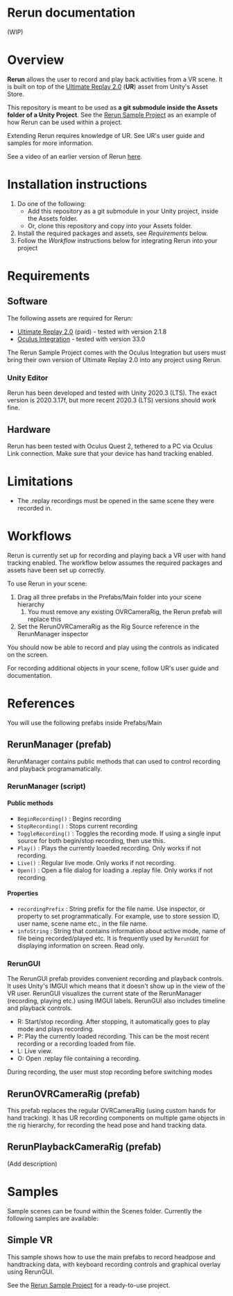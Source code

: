 # Rerun documentation
(WIP)

# Overview

**Rerun** allows the user to record and play back activities from a VR scene. It is built on top of the [Ultimate Replay 2.0](https://assetstore.unity.com/packages/tools/camera/ultimate-replay-2-0-178602) (**UR**) asset from Unity's Asset Store.

This repository is meant to be used as **a git submodule inside the Assets folder of a Unity Project**. See the [Rerun Sample Project](https://github.com/FAR-Lab/Rerun-Sample-Project) as an example of how Rerun can be used within a project.

Extending Rerun requires knowledge of UR. See UR's user guide and samples for more information.

See a video of an earlier version of Rerun [here](https://drive.google.com/file/d/14I3H60u8w3ewDkKpN1TuqM-na5cMjiOR/view?usp=sharing).

# Installation instructions

1. Do one of the following:
    * Add this repository as a git submodule in your Unity project, inside the Assets folder. 
    * Or, clone this repository and copy into your Assets folder.
2. Install the required packages and assets, see _Requirements_ below.
3. Follow the _Workflow_ instructions below for integrating Rerun into your project

# Requirements

## Software
The following assets are required for Rerun:

- [Ultimate Replay 2.0](https://assetstore.unity.com/packages/tools/camera/ultimate-replay-2-0-178602) (paid) - tested with version 2.1.8
- [Oculus Integration](https://assetstore.unity.com/packages/tools/integration/oculus-integration-82022)  - tested with version 33.0

The Rerun Sample Project comes with the Oculus Integration but users must bring their own version of Ultimate Replay 2.0 into any project using Rerun.

### Unity Editor
Rerun has been developed and tested with Unity 2020.3 (LTS). The exact version is 2020.3.17f, but more recent 2020.3 (LTS) versions should work fine.

## Hardware
Rerun has been tested with Oculus Quest 2, tethered to a PC via Oculus Link connection. Make sure that your device has hand tracking enabled.

# Limitations

- The .replay recordings must be opened in the same scene they were recorded in.

# Workflows

Rerun is currently set up for recording and playing back a VR user with hand tracking enabled. The workflow below assumes the required packages and assets have been set up correctly.

To use Rerun in your scene:

1. Drag all three prefabs in the Prefabs/Main folder into your scene hierarchy
    1. You must remove any existing OVRCameraRig, the Rerun prefab will replace this
2. Set the RerunOVRCameraRig as the Rig Source reference in the RerunManager inspector

You should now be able to record and play using the controls as indicated on the screen.

For recording additional objects in your scene, follow UR's user guide and documentation.

# References
You will use the following prefabs inside Prefabs/Main 

## RerunManager (prefab)
RerunManager contains public methods that can used to control recording and playback programamatically.

### RerunManager (script)

#### Public methods
- `BeginRecording()` : Begins recording
- `StopRecording()` : Stops current recording
- `ToggleRecording()` : Toggles the recording mode. If using a single input source for both begin/stop recording, then use this.
- `Play()` : Plays the currently loaeded recording. Only works if not recording.
- `Live()` : Regular live mode. Only works if not recording.
- `Open()` : Open a file dialog for loading a .replay file. Only works if not recording.

#### Properties
- `recordingPrefix` : String prefix for the file name. Use inspector, or property to set programmatically. For example, use to store session ID, user name, scene name etc., in the file name.
- `infoString` : String that contains information about active mode, name of file being recorded/played etc. It is frequently used by `RerunGUI` for displaying information on screen. Read only.

### RerunGUI
The RerunGUI prefab provides convenient recording and playback controls. It uses Unity's IMGUI which means that it doesn't show up in the view of the VR user.
RerunGUI visualizes the current state of the RerunManager (recording, playing etc.) using IMGUI labels. RerunGUI also includes timeline and playback controls.
- R: Start/stop recording. After stopping, it automatically goes to play mode and plays recording.
- P: Play the currently loaded recording. This can be the most recent recording or a recording loaded from file.
- L: Live view.
- O: Open .replay file containing a recording.

During recording, the user must stop recording before switching modes

## RerunOVRCameraRig (prefab)
This prefab replaces the regular OVRCameraRig (using custom hands for hand tracking). It has UR recording components on multiple game objects in the rig hierarchy, for recording the head pose and hand tracking data.

## RerunPlaybackCameraRig (prefab)
(Add description)

# Samples

Sample scenes can be found within the Scenes folder. Currently the following samples are available:

## Simple VR
This sample shows how to use the main prefabs to record headpose and handtracking data, with keyboard recording controls and graphical overlay using RerunGUI.

See the  [Rerun Sample Project](https://github.com/FAR-Lab/Rerun-Sample-Project) for a ready-to-use project.


